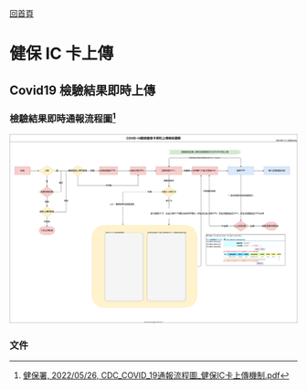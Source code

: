 [回首頁](../index.md)

# 健保 IC 卡上傳

## Covid19 檢驗結果即時上傳

### 檢驗結果即時通報流程圖[^1]
![](./images/covid19.drawio.svg)

### 文件

[^1]: [健保署, 2022/05/26, CDC_COVID_19通報流程圖_健保IC卡上傳機制.pdf](./docs/CDC_COVID_19%E9%80%9A%E5%A0%B1%E6%B5%81%E7%A8%8B%E5%9C%96_%E5%81%A5%E4%BF%9DIC%E5%8D%A1%E4%B8%8A%E5%82%B3%E6%A9%9F%E5%88%B6.pdf)
